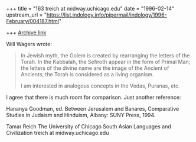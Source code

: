 +++
title = "163 treich at midway.uchicago.edu"
date = "1996-02-14"
upstream_url = "https://list.indology.info/pipermail/indology/1996-February/004187.html"

+++
[Archive link](https://list.indology.info/pipermail/indology/1996-February/004187.html)

Will Wagers wrote:

>In Jewish myth, the Golem is created by rearranging the letters of
>the Torah. In the Kabbalah, the Sefiroth appear in the form of Primal
>Man; the letters of the divine name are the image of the Ancient of
>Ancients; the Torah is considered as a living organism.
>
>I am interested in analogous concepts in the Vedas, Puranas, etc.

I agree that there is much room for comparison.  Just another reference: 

Hananya Goodman, ed. Between Jerusalem and Banares, Comparative Studies in
Judaism and Hinduism, Albany: SUNY Press, 1994.


Tamar Reich
The University of Chicago
South Asian Languages and Civilization
treich at midway.uchicago.edu





